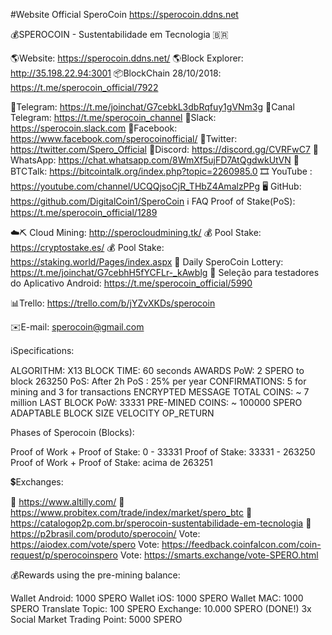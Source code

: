 #Website Official SperoCoin
https://sperocoin.ddns.net

💰SPEROCOIN - Sustentabilidade em Tecnologia 🇧🇷

🌎Website: https://sperocoin.ddns.net/
🌎Block Explorer: http://35.198.22.94:3001
📦BlockChain 28/10/2018: https://t.me/sperocoin_official/7922

💬Telegram: https://t.me/joinchat/G7cebkL3dbRqfuy1gVNm3g
💬Canal Telegram: https://t.me/sperocoin_channel
💬Slack: https://sperocoin.slack.com
💬Facebook: https://www.facebook.com/sperocoinofficial/
💬Twitter: https://twitter.com/Spero_Official
💬Discord: https://discord.gg/CVRFwC7
💬 WhatsApp: https://chat.whatsapp.com/8WmXf5ujFD7AtQgdwkUtVN
📣 BTCTalk: https://bitcointalk.org/index.php?topic=2260985.0
🎞 YouTube : https://youtube.com/channel/UCQQjsoCjR_THbZ4AmalzPPg
🖥 GitHub: https://github.com/DigitalCoin1/SperoCoin
ℹ️ FAQ Proof of Stake(PoS): https://t.me/sperocoin_official/1289

☁️⛏ Cloud Mining: http://sperocloudmining.tk/
💰 Pool Stake: https://cryptostake.es/
💰 Pool Stake: https://staking.world/Pages/index.aspx
🎲 Daily SperoCoin Lottery: https://t.me/joinchat/G7cebhH5fYCFLr-_kAwblg
📝 Seleção para testadores do Aplicativo Android: https://t.me/sperocoin_official/5990

📊Trello: https://trello.com/b/jYZvXKDs/sperocoin

✉️E-mail: sperocoin@gmail.com

ℹ️Specifications:

ALGORITHM: X13
BLOCK TIME: 60 seconds
AWARDS PoW: 2 SPERO to block 263250
PoS: After 2h
PoS : 25% per year
CONFIRMATIONS: 5 for mining and 3 for transactions
ENCRYPTED MESSAGE
TOTAL COINS: ~ 7 million
LAST BLOCK PoW: 33331
PRE-MINED COINS: ~ 100000 SPERO
ADAPTABLE BLOCK SIZE
VELOCITY
OP_RETURN


Phases of Sperocoin (Blocks):

Proof of Work + Proof of Stake: 0 - 33331
Proof of Stake: 33331 - 263250
Proof of Work + Proof of Stake: acima de 263251

💲Exchanges:

💎 https://www.altilly.com/
💎 https://www.probitex.com/trade/index/market/spero_btc
💎 https://catalogop2p.com.br/sperocoin-sustentabilidade-em-tecnologia
💎 https://p2brasil.com/produto/sperocoin/
Vote: https://aiodex.com/vote/spero
Vote: https://feedback.coinfalcon.com/coin-request/p/sperocoinspero
Vote: https://smarts.exchange/vote-SPERO.html

💰Rewards using the pre-mining balance:

Wallet Android: 1000 SPERO
Wallet iOS: 1000 SPERO
Wallet MAC: 1000 SPERO
Translate Topic: 100 SPERO
Exchange: 10.000 SPERO (DONE!)
3x Social Market Trading Point: 5000 SPERO
